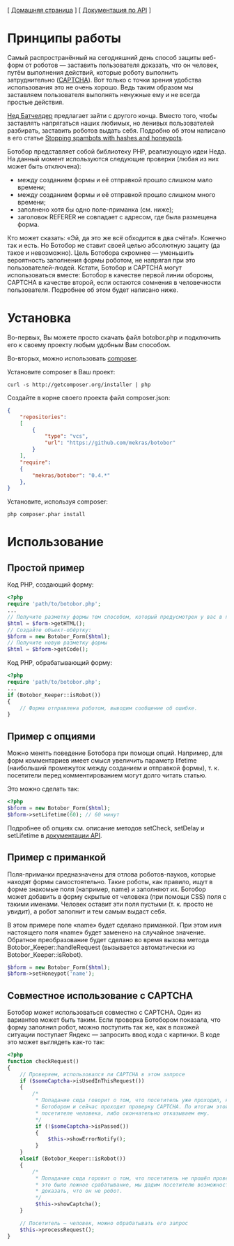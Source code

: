 [ [Домашняя страница](http://mekras.github.com/botobor/) ] [ [Документация по API](http://mekras.github.com/botobor/api/) ]

Принципы работы
===============

Самый распространённый на сегодняшний день способ защиты веб-форм от роботов — заставить
пользователя доказать, что он человек, путём выполнения действий, которые роботу выполнить
затруднительно ([CAPTCHA](http://ru.wikipedia.org/wiki/CAPTCHA)). Вот только с точки зрения
удобства использования это не очень хорошо. Ведь таким образом мы заставляем пользователя выполнять
ненужные ему и не всегда простые действия.

[Нед Батчелдер](http://nedbatchelder.com/site/aboutned.html) предлагает зайти с другого конца.
Вместо того, чтобы заставлять напрягаться наших любимых, но ленивых пользователей разбирать,
заставить роботов выдать себя. Подробно об этом написано в его статье
[Stopping spambots with hashes and honeypots](http://nedbatchelder.com/text/stopbots.html).

Ботобор представляет собой библиотеку PHP, реализующую идеи Неда. На данный момент используются
следующие проверки (любая из них может быть отключена):

* между созданием формы и её отправкой прошло слишком мало времени;
* между созданием формы и её отправкой прошло слишком много времени;
* заполнено хотя бы одно поле-приманка (см. ниже);
* заголовок REFERER не совпадает с адресом, где была размещена форма.

Кто может сказать: «Эй, да это же всё обходится в два счёта!». Конечно так и есть. Но Ботобор не
ставит своей целью абсолютную защиту (да такое и невозможно). Цель Ботобора скромнее — уменьшить
вероятность заполнения формы роботом, не напрягая при это пользователей-людей. Кстати, Ботобор и
CAPTCHA могут использоваться вместе: Ботобор в качестве первой линии обороны, CAPTCHA в качестве
второй, если остаются сомнения в человечности пользователя. Подробнее об этом будет написано ниже.

Установка
=========

Во-первых, Вы можете просто скачать файл botobor.php и подключить его к своему проекту любым
удобным Вам способом.

Во-вторых, можно использовать [composer](http://getcomposer.org/).

Установите composer в Ваш проект:

    curl -s http://getcomposer.org/installer | php

Создайте в корне своего проекта файл composer.json:

```json
{
    "repositories":
    [
        {
            "type": "vcs",
            "url": "https://github.com/mekras/botobor"
        }
    ],
    "require":
    {
        "mekras/botobor": "0.4.*"
    },
}
```

Установите, используя composer:

    php composer.phar install

Использование
=============

Простой пример
--------------

Код PHP, создающий форму:

```php
<?php
require 'path/to/botobor.php';
...
// Получите разметку формы тем способом, который предусмотрен у вас в проекте, например:
$html = $form->getHTML();
// Создайте объект-обёртку:
$bform = new Botobor_Form($html);
// Получите новую разметку формы
$html = $bform->getCode();
```

Код PHP, обрабатывающий форму:

```php
<?php
require 'path/to/botobor.php';
...
if (Botobor_Keeper::isRobot())
{
    // Форма отправлена роботом, выводим сообщение об ошибке.
}
```

Пример с опциями
----------------

Можно менять поведение Ботобора при помощи опций. Например, для форм комментариев имеет смысл
увеличить параметр lifetime (наибольший промежуток между созданием и отправкой формы), т. к.
посетители перед комментированием могут долго читать статью.

Это можно сделать так:

```php
<?php
$bform = new Botobor_Form($html);
$bform->setLifetime(60); // 60 минут
```

Подробнее об опциях см. описание методов setCheck, setDelay и setLifetime в
[документации API](http://mekras.github.com/botobor/api/).

Пример с приманкой
------------------

Поля-приманки предназначены для отлова роботов-пауков, которые находят формы самостоятельно.
Такие роботы, как правило, ищут в форме знакомые поля (например, name) и заполняют их. Ботобор
может добавить в форму скрытые от человека (при помощи CSS) поля с такими именами. Человек
оставит эти поля пустыми (т. к. просто не увидит), а робот заполнит и тем самым выдаст себя.

В этом примере поле «name» будет сделано приманкой. При этом имя настоящего поля «name» будет
заменено на случайное значение. Обратное преобразование будет сделано во время вызова
метода Botobor_Keeper::handleRequest (вызывается автоматически из Botobor_Keeper::isRobot).

```php
$bform = new Botobor_Form($html);
$bform->setHoneypot('name');
```

Совместное использование с CAPTCHA
----------------------------------

Ботобор может использоваться совместно с CAPTCHA. Один из вариантов может быть таким. Если проверка
Ботобором показала, что форму заполнил робот, можно поступить так же, как в похожей ситуации
поступает Яндекс — запросить ввод кода с картинки. В коде это может выглядеть как-то так:

```php
<?php
function checkRequest()
{
    // Проверяем, использовался ли CAPTCHA в этом запросе
    if ($someCaptcha->isUsedInThisRequest())
    {
        /*
         * Попадание сюда говорит о том, что посетитель уже проходил, но не прошёл проверку
         * Ботобором и сейчас проходит проверку CAPTCHA. По итогам этой проверки мы либо признаём в
         * посетителе человека, либо окончательно отказываем ему.
         */
         if (!$someCaptcha->isPassed())
         {
             $this->showErrorNotify();
         }
    }
    elseif (Botobor_Keeper::isRobot())
    {
        /*
         * Попадание сюда горовит о том, что посетитель не прошёл проверку Ботобором. На случай если
         * это было ложное срабатывание, мы дадим посетителю возможность пройти CAPTCHA, чтобы
         * доказать, что он не робот.
         */
         $this->showCaptcha();
    }

    // Посетитель — человек, можно обрабатывать его запрос
    $this->processRequest();
}
```
